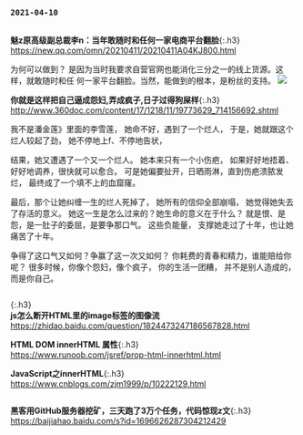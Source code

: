 ### `2021-04-10`
```tip
```
**魅z原高级副总裁李n：当年敢随时和任何一家电商平台翻脸**{:.h3}<br>
<https://new.qq.com/omn/20210411/20210411A04KJ800.html>

为何可以做到？
是因为当时我要求自营官网也能消化三分之一的线上货源。这样，就敢随时和任
何一家平台翻脸。当然，能做到的根本，是粉丝的支持。
![](https://inews.gtimg.com/newsapp_bt/0/13397634358/1000)

**你就是这样把自己逼成怨妇,弄成疯子,日子过得狗屎样**{:.h3}<br>
<http://www.360doc.com/content/17/1218/11/19773629_714156692.shtml>

我不是潘金莲》里面的李雪莲，
她命不好，遇到了一个烂人，
于是，她就跟这个烂人较起了劲，
她不停地上f、不停地告状，

结果，她又遭遇了一个又一个烂人。
她本来只有一个小伤疤，
如果好好地捂着、好好地调养，很快就可以愈合。
可是她偏要扯开，日晒雨淋，直到伤疤溃脓发烂，
最终成了一个填不上的血窟窿。

最后，那个让她纠缠一生的烂人死掉了，
她所有的信仰全部崩塌，
她觉得她失去了存活的意义。
她这一生是怎么过来的？她生命的意义在于什么？
就是恨、是怨，是一肚子的委屈，是要争那口气。
这些负能量，
支撑她走过了十年，也让她痛苦了十年。

争得了这口气又如何？争赢了这一次又如何？
你耗费的青春和精力，谁能赔给你呢？
很多时候，你像个怨妇，像个疯子，
你的生活一团糟，
并不是别人造成的，而是你自己。

```note
```
{:.h3}<br>**js怎么断开HTML里的image标签的图像流**
<https://zhidao.baidu.com/question/1824473247186567828.html>

**HTML DOM innerHTML 属性**{:.h3}<br>
<https://www.runoob.com/jsref/prop-html-innerhtml.html>

**JavaScript之innerHTML**{:.h3}<br>
<https://www.cnblogs.com/zjm1999/p/10222129.html>

```tip
```
**黑客用GitHub服务器挖矿，三天跑了3万个任务，代码惊现z文**{:.h3}<br>
<https://baijiahao.baidu.com/s?id=1696626287304212429>
